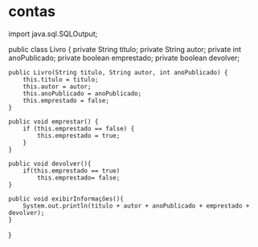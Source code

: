 # contas
import java.sql.SQLOutput;

public class Livro {
    private String titulo;
    private String autor;
    private int anoPublicado;
    private boolean emprestado;
    private boolean devolver;

    public Livro(String titulo, String autor, int anoPublicado) {
        this.titulo = titulo;
        this.autor = autor;
        this.anoPublicado = anoPublicado;
        this.emprestado = false;
    }

    public void emprestar() {
        if (this.emprestado == false) {
            this.emprestado = true;
        }
    }

    public void devolver(){
        if(this.emprestado == true)
            this.emprestado= false;
    }

    public void exibirInformações(){
        System.out.println(titulo + autor + anoPublicado + emprestado + devolver);
    }
}
